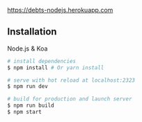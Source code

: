 https://debts-nodejs.herokuapp.com

## Installation

Node.js & Koa

``` bash
# install dependencies
$ npm install # Or yarn install

# serve with hot reload at localhost:2323
$ npm run dev

# build for production and launch server
$ npm run build
$ npm start
